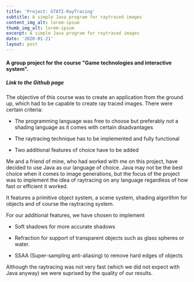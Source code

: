 ```yaml
---
title: 'Project: GTAT2-RayTracing'
subtitle: A simple Java program for raytraced images
content_img_alt: lorem-ipsum
thumb_img_alt: lorem-ipsum
excerpt: A simple Java program for raytraced images
date: '2020-01-21'
layout: post
---
```

#### A group project for the course "Game technologies and interactive system".

##### Link to the Github page

The objective of this course was to create an application from the ground up, which had to be capable to create ray traced images. There were certain criteria:

*   The programming language was free to choose but preferably not a shading language as it comes with certain disadvantages

*   The raytracing technique has to be implemented and fully functional

*   Two additional features of choice have to be added

Me and a friend of mine, who had worked with me on this project, have decided to use Java as our language of choice. Java may not be the best choice when it comes to image generations, but the focus of the project was to implement the idea of raytracing on any language regardless of how fast or efficient it worked.

It features a primitive object system, a scene system, shading algorithm for objects and of course the raytracing system.

For our additional features, we have chosen to implement

*   Soft shadows for more accurate shadows

*   Refraction for support of transparent objects such as glass spheres or water.

*   SSAA (Super-sampling anti-aliasing) to remove hard edges of objects

Although the raytracing was not very fast (which we did not expect with Java anyway) we were suprised by the quality of our results.
